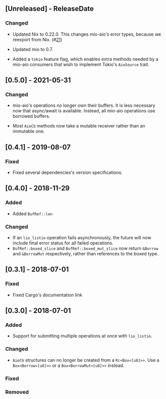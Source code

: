 ## [Unreleased] - ReleaseDate

### Changed

- Updated Nix to 0.22.0.  This changes mio-aio's error types, because we
  reexport from Nix.
  (#[21](https://github.com/asomers/mio-aio/pull/21))

- Updated mio to 0.7.

- Added a `tokio` feature flag, which enables extra methods needed by a mio-aio
  consumers that wish to implement Tokio's `AioSource` trait.

## [0.5.0] - 2021-05-31

### Changed

- mio-aio's operations no longer own their buffers.  It is less necessary now
  that async/await is available.  Instead, all mio-aio operations use borrowed
  buffers.

- Most `AioCb` methods now take a mutable receiver rather than an immutable one.

## [0.4.1] - 2019-08-07
### Fixed
- Fixed several dependencies's version specifications.

## [0.4.0] - 2018-11-29
### Added
- Added `BufRef::len`

### Changed
- If an `lio_listio` operation fails asynchronously, the future will now
  include final error status for all failed operations.
- `BufRef::boxed_slice` and `BufRef::boxed_mut_slice` now return `&Borrow` and
  `&BorrowMut` respectively, rather than references to the boxed type.

## [0.3.1] - 2018-07-01
### Fixed
- Fixed Cargo's documentation link

## [0.3.0] - 2018-07-01
### Added
- Support for submitting multiple operations at once with `lio_listio`.

### Changed
- `AioCb` structures can no longer be created from a `Rc<Box<[u8]>>`.  Use a
  `Box<Borrow<[u8]>>` or a `Box<BorrowMut<[u8]>>` instead.

### Fixed

### Removed
